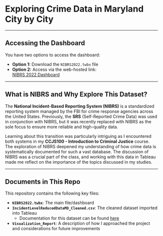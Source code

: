 # Exploring Crime Data in Maryland City by City

---

## Accessing the Dashboard

You have two options to access the dashboard:

- **Option 1:** Download the `NIBRS2022.twbx` file
- **Option 2:** Access via the web-hosted link:  
  [NIBRS 2022 Dashboard](https://public.tableau.com/shared/ZD92KX663?:display_count=n&:origin=viz_share_link)

---

## What is NIBRS and Why Explore This Dataset?

The **National Incident-Based Reporting System (NIBRS)** is a standardized reporting system managed by the FBI for crime response agencies across the United States. Previously, the **SRS** (Self-Reported Crime Data) was used in conjunction with NIBRS, but it was recently replaced with NIBRS as the sole focus to ensure more reliable and high-quality data.

Learning about this transition was particularly intriguing as I encountered both systems in my **CCJS100 - Introduction to Criminal Justice** course. The exploration of NIBRS deepened my understanding of how crime data is systematically documented for such a vast database. The discussion of NIBRS was a crucial part of the class, and working with this data in Tableau made me reflect on the importance of the topics discussed in my studies.

---

## Documents in This Repo

This repository contains the following key files:

- **`NIBRS2022.twbx`**: The main file/dashboard
- **`IncidentLevelReducedDataMD_Cleaned.csv`**: The cleaned dataset imported into Tableau  
  - Documentation for this dataset can be found [here](https://www.icpsr.umich.edu/web/NACJD/series/128)
- **`Visualization_Report`**: A description of how I approached the project and considerations for future improvements
